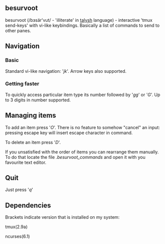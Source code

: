 ## besurvoot
besurvoot (/bɜsär'vut/ - 'illiterate' in [talysh](https://en.wikipedia.org/wiki/Talysh_language) language) - interactive 'tmux send-keys' with vi-like keybindings. Basically a list of commands to send to other panes.


## Navigation
### Basic
Standard vi-like navigation: '*jk*'. Arrow keys also supported.
### Getting faster
To quickly access particular item type its number followed by '*gg*' or '*G*'.
Up to 3 digits in number supported.


## Managing items
To add an item press '*O*'. There is no feature to somehow "cancel" an input: pressing escape key will insert escape character 
in command.

To delete an item press '*D*'.

If you unsatisfied with the order of items you can rearrange them manually. To do that 
locate the file *.besurvoot_commands* and open it with you favourite text editor.


## Quit
Just press '*q*'


## Dependencies
Brackets indicate version that is installed on my system:

tmux(2.9a)

ncurses(6.1)
